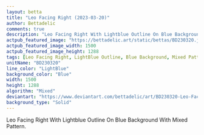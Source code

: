 ```yaml
---
layout: betta
title: "Leo Facing Right (2023-03-20)"
author: Bettadelic
comments: true
description: "Leo Facing Right With Lightblue Outline On Blue Background With Mixed Pattern."
actpub_featured_image: "https://bettadelic.art/static/bettas/BD230320.jpg"
actpub_featured_image_width: 1500
actpub_featured_image_height: 1288
tags: [Leo Facing Right, LightBlue Outline, Blue Background, Mixed Pattern, March 2023]
unitName: "BD230320"
line_color: "LightBlue"
background_color: "Blue"
width: 1500
height: 1288
algorithm: "Mixed"
deviantart: "https://www.deviantart.com/bettadelic/art/BD230320-Leo-Facing-Right-2023-03-20-954484630"
background_type: "Solid"
---
```


Leo Facing Right With Lightblue Outline On Blue Background With Mixed Pattern.
